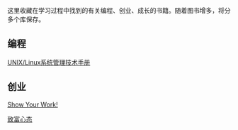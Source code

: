 这里收藏在学习过程中找到的有关编程、创业、成长的书籍。随着图书增多，将分多个库保存。

## 编程

[UNIX/Linux系统管理技术手册](https://github.com/henryhu712/books2/tree/master/UNIX.and.Linux.System.Administration.Handbook)

## 创业

[Show Your Work!](https://github.com/henryhu712/books2/tree/master/show.your.work)

[致富心态](https://github.com/henryhu712/books2/tree/master/the.psychology.of.money)



